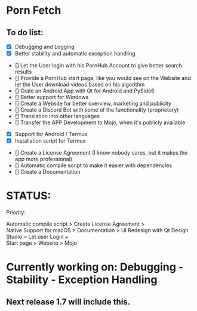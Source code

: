 # Porn Fetch 


## To do list:


- [x] Debugging and Logging
- [x] Better stability and automatic exception handling
- [] Let the User login with his PornHub Account to give better search results
- [] Provide a PornHub start page, like you would see on the Website and let the User download videos based on his algorithm
- [] Crate an Android App with Qt for Android and PySide6 
- [] Better support for Windows
- [] Create a Website for better overview, marketing and publicity
- [] Create a Discord Bot with some of the functionality (proprietary)
- [] Translation into other languages
- [] Transfer the APP Development to Mojo, when it's publicly available
- [x] Support for Android / Termux
- [x] Installation script for Termux
- [] Create a License Agreement (I know nobody cares, but it makes the app more professional)
- [] Automatic compile script to make it easier with dependencies
- [] Create a Documentation
# STATUS:

Priority:

Automatic compile script > Create License Agreement >
<br> Native Support for macOS > Documentation >  UI Redesign with Qt Design Studio > Let user Login + 
<br> Start page > Website > Mojo


# Currently working on: Debugging - Stability - Exception Handling

## Next release 1.7 will include this.
